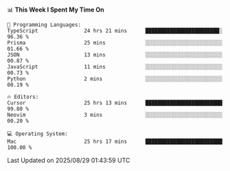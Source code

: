 <!--START_SECTION:waka-->
📊 **This Week I Spent My Time On** 

```text
💬 Programming Languages: 
TypeScript               24 hrs 21 mins      ████████████████████████░   96.36 % 
Prisma                   25 mins             ░░░░░░░░░░░░░░░░░░░░░░░░░   01.66 % 
JSON                     13 mins             ░░░░░░░░░░░░░░░░░░░░░░░░░   00.87 % 
JavaScript               11 mins             ░░░░░░░░░░░░░░░░░░░░░░░░░   00.73 % 
Python                   2 mins              ░░░░░░░░░░░░░░░░░░░░░░░░░   00.19 % 

🔥 Editors: 
Cursor                   25 hrs 13 mins      █████████████████████████   99.80 % 
Neovim                   3 mins              ░░░░░░░░░░░░░░░░░░░░░░░░░   00.20 % 

💻 Operating System: 
Mac                      25 hrs 17 mins      █████████████████████████   100.00 % 
```


 Last Updated on 2025/08/29 01:43:59 UTC
<!--END_SECTION:waka-->
